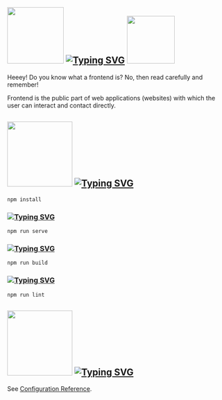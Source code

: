## <h2> <img src="https://media2.giphy.com/media/v1.Y2lkPTc5MGI3NjExeHFrNDBlZWFwN2duc2p3NWtmbjh4amFlbjM0Y215NzFzYzhhc2Y4ZyZlcD12MV9pbnRlcm5hbF9naWZfYnlfaWQmY3Q9cw/jII5w68JwgJXIccvbt/giphy.gif" width="130px"/> <a href="https://git.io/typing-svg"><img src="https://readme-typing-svg.herokuapp.com?font=Abril+Fatface&size=30&pause=1000&color=A11D1E&background=F06889B2&center=true&vCenter=true&width=299&height=40&lines=%E2%AD%90Frontend%E2%AD%90" alt="Typing SVG" /></a> <img src="https://media2.giphy.com/media/v1.Y2lkPTc5MGI3NjExeHFrNDBlZWFwN2duc2p3NWtmbjh4amFlbjM0Y215NzFzYzhhc2Y4ZyZlcD12MV9pbnRlcm5hbF9naWZfYnlfaWQmY3Q9cw/jII5w68JwgJXIccvbt/giphy.gif" width="110px"/> </h2> 

<p>Heeey! Do you know what a frontend is? No, then read carefully and remember!</p>
<p>Frontend is the public part of web applications (websites) with which the user can interact and contact directly.</p>

## <h2> <img src="https://media2.giphy.com/media/v1.Y2lkPTc5MGI3NjExOWttNnd6Z3o3ZjBubnZyamlsOGJnYjZ4ZmJzc3p1YmZ5dWhqY2NxdSZlcD12MV9pbnRlcm5hbF9naWZfYnlfaWQmY3Q9cw/Xf8OQpipEl7eMlXtsH/giphy.gif" width="150px"/> <a href="https://git.io/typing-svg"><img src="https://readme-typing-svg.herokuapp.com?font=Abril+Fatface&size=30&pause=1000&color=A11D1E&background=F06889B2&center=true&vCenter=true&width=299&height=40&lines=How+to+install%3F" alt="Typing SVG" /></a></h2> 
```
npm install
```

### <a href="https://git.io/typing-svg"><img src="https://readme-typing-svg.herokuapp.com?font=Abril+Fatface&size=30&pause=1000&color=CC185C&repeat=false&width=700&lines=%F0%9F%8E%80Compiles+and+hot-reloads+for+development" alt="Typing SVG" /></a>
```
npm run serve
```

### <a href="https://git.io/typing-svg"><img src="https://readme-typing-svg.herokuapp.com?font=Abril+Fatface&size=30&pause=1000&color=CC185C&repeat=false&width=700&lines=%F0%9F%8E%80Compiles+and+minifies+for+production" alt="Typing SVG" /></a>
```
npm run build
```

### <a href="https://git.io/typing-svg"><img src="https://readme-typing-svg.herokuapp.com?font=Abril+Fatface&size=30&pause=1000&color=CC185C&repeat=false&width=700&lines=%F0%9F%8E%80Lints+and+fixes+files" alt="Typing SVG" /></a>
```
npm run lint
```

## <h2> <img src="https://media0.giphy.com/media/v1.Y2lkPTc5MGI3NjExdDB3M2dicTFkeXU1NGcwNW5ldjE2dG1xeW5yMjF1Nmw2bzdyZXp5NiZlcD12MV9pbnRlcm5hbF9naWZfYnlfaWQmY3Q9cw/XEy7hPPzqIuxnRHIEc/giphy.gif" width="150px"/> <a href="https://git.io/typing-svg"><img src="https://readme-typing-svg.herokuapp.com?font=Abril+Fatface&size=30&pause=1000&color=A11D1E&background=F06889B2&center=true&vCenter=true&width=299&height=40&lines=How+to+customize%3F" alt="Typing SVG" /></a></h2> 
See [Configuration Reference](https://cli.vuejs.org/config/).
